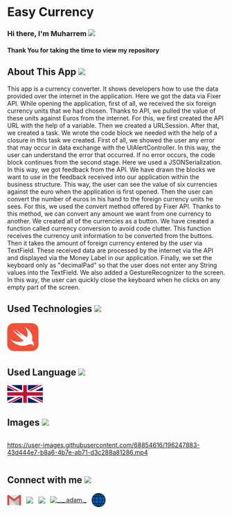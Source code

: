 # Easy Currency
### Hi there, I'm Muharrem <img src = "https://raw.githubusercontent.com/MartinHeinz/MartinHeinz/master/wave.gif" width = "42"> 
#### Thank You for taking the time to view my repository 

## <h2> About This App <img src = "https://c.tenor.com/JsoERRQcZqYAAAAi/thumbs-up-joypixels.gif" width = "42"></h2>
This app is a currency converter. It shows developers how to use the data provided over the internet in the application. Here we got the data via Fixer API. While opening the application, first of all, we received the six foreign currency units that we had chosen. Thanks to API, we pulled the value of these units against Euros from the internet. For this, we first created the API URL with the help of a variable. Then we created a URLSession. After that, we created a task. We wrote the code block we needed with the help of a closure in this task we created. First of all, we showed the user any error that may occur in data exchange with the UIAlertController. In this way, the user can understand the error that occurred. If no error occurs, the code block continues from the second stage. Here we used a JSONSerialization. In this way, we got feedback from the API. We have drawn the blocks we want to use in the feedback received into our application within the business structure. This way, the user can see the value of six currencies against the euro when the application is first opened. Then the user can convert the number of euros in his hand to the foreign currency units he sees. For this, we used the convert method offered by Fixer API. Thanks to this method, we can convert any amount we want from one currency to another. We created all of the currencies as a button. We have created a function called currency conversion to avoid code clutter. This function receives the currency unit information to be converted from the buttons. Then it takes the amount of foreign currency entered by the user via TextField. These received data are processed by the internet via the API and displayed via the Money Label in our application. Finally, we set the keyboard only as "decimalPad" so that the user does not enter any String values into the TextField. We also added a GestureRecognizer to the screen. In this way, the user can quickly close the keyboard when he clicks on any empty part of the screen.

<h2> Used Technologies <img src = "https://media2.giphy.com/media/QssGEmpkyEOhBCb7e1/giphy.gif?cid=ecf05e47a0n3gi1bfqntqmob8g9aid1oyj2wr3ds3mg700bl&rid=giphy.gif" width = "42"> </h2>
<div class="row">
      <div class="column">
<img width ='72px' src 
     ='https://raw.githubusercontent.com/MuharremKoroglu/MuharremKoroglu/main/swift-icon.svg'>
  </div>
</div>

<h2> Used Language <img src = "https://media.giphy.com/media/Zd6jPg8hcp4Q3vrvjo/giphy.gif" width = "42"> </h2>
<div class="row">
      <div class="column">
<img width ='82px' src 
     ='https://raw.githubusercontent.com/MuharremKoroglu/Bitcoin/main/Flag_of_the_United_Kingdom.svg'>
  </div>
</div>

<h2> Images <img src = "https://media2.giphy.com/media/psneItdLMpWy36ejfA/source.gif" width = "62"> </h2>
  <div class="column">



https://user-images.githubusercontent.com/68854616/196247883-43d444e7-b8a6-4b7e-ab71-d3c288a81286.mp4




  </div>
<h2> Connect with me <img src='https://raw.githubusercontent.com/ShahriarShafin/ShahriarShafin/main/Assets/handshake.gif' width="100"> </h2>
<a href = 'mailto:muharremkoroglu245@gmail.com'> <img align="center" width = '32px' align= 'center' src="https://raw.githubusercontent.com/MuharremKoroglu/MuharremKoroglu/main/gmail-logo-2561.svg"/></a> &nbsp;
<a href = 'https://www.linkedin.com/in/muharremkoroglu/'> <img align="center" width = '32px' align= 'center' src="https://raw.githubusercontent.com/rahulbanerjee26/githubAboutMeGenerator/main/icons/linked-in-alt.svg"/></a> &nbsp;
<a href = 'https://muharremkoroglu.medium.com/'> <img align="center" width = '32px' align= 'center' src="https://raw.githubusercontent.com/rahulbanerjee26/githubAboutMeGenerator/main/icons/medium.svg"/></a> &nbsp;
<a href="https://www.instagram.com/m.koroglu99/" target="blank"><img align="center" src="https://raw.githubusercontent.com/rahuldkjain/github-profile-readme-generator/master/src/images/icons/Social/instagram.svg" alt="_._.adam._"  width="32px" align= 'center' /></a> &nbsp;
<a href = 'https://synta-x.com/'> <img align="center" width = '32px' align= 'center' src="https://raw.githubusercontent.com/MuharremKoroglu/MuharremKoroglu/main/internet-svgrepo-com%20(2).svg"/></a> &nbsp;

















